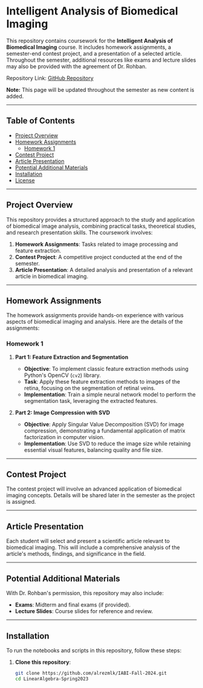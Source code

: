 # Intelligent Analysis of Biomedical Imaging

This repository contains coursework for the **Intelligent Analysis of Biomedical Imaging** course. It includes homework assignments, a semester-end contest project, and a presentation of a selected article. Throughout the semester, additional resources like exams and lecture slides may also be provided with the agreement of Dr. Rohban.

Repository Link: [GitHub Repository]((https://github.com/alrezmlk/IABI-Fall-2024))

**Note:** This page will be updated throughout the semester as new content is added.

---

## Table of Contents
- [Project Overview](#project-overview)
- [Homework Assignments](#homework-assignments)
  - [Homework 1](#homework-1)
- [Contest Project](#contest-project)
- [Article Presentation](#article-presentation)
- [Potential Additional Materials](#potential-additional-materials)
- [Installation](#installation)
- [License](#license)

---

## Project Overview

This repository provides a structured approach to the study and application of biomedical image analysis, combining practical tasks, theoretical studies, and research presentation skills. The coursework involves:
1. **Homework Assignments**: Tasks related to image processing and feature extraction.
2. **Contest Project**: A competitive project conducted at the end of the semester.
3. **Article Presentation**: A detailed analysis and presentation of a relevant article in biomedical imaging.

---

## Homework Assignments

The homework assignments provide hands-on experience with various aspects of biomedical imaging and analysis. Here are the details of the assignments:

### Homework 1

1. **Part 1: Feature Extraction and Segmentation**
   - **Objective**: To implement classic feature extraction methods using Python's OpenCV (`cv2`) library.
   - **Task**: Apply these feature extraction methods to images of the retina, focusing on the segmentation of retinal veins.
   - **Implementation**: Train a simple neural network model to perform the segmentation task, leveraging the extracted features.

2. **Part 2: Image Compression with SVD**
   - **Objective**: Apply Singular Value Decomposition (SVD) for image compression, demonstrating a fundamental application of matrix factorization in computer vision.
   - **Implementation**: Use SVD to reduce the image size while retaining essential visual features, balancing quality and file size.

---

## Contest Project

The contest project will involve an advanced application of biomedical imaging concepts. Details will be shared later in the semester as the project is assigned.

---

## Article Presentation

Each student will select and present a scientific article relevant to biomedical imaging. This will include a comprehensive analysis of the article's methods, findings, and significance in the field.

---

## Potential Additional Materials

With Dr. Rohban's permission, this repository may also include:
- **Exams**: Midterm and final exams (if provided).
- **Lecture Slides**: Course slides for reference and review.

---

## Installation

To run the notebooks and scripts in this repository, follow these steps:

1. **Clone this repository**:
   ```bash
   git clone https://github.com/alrezmlk/IABI-Fall-2024.git
   cd LinearAlgebra-Spring2023
